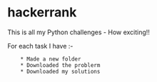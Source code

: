 # hackerrank

This is all my Python challenges - How exciting!!

For each task I have :-

        * Made a new folder
        * Downloaded the problerm
        * Downloaded my solutions

